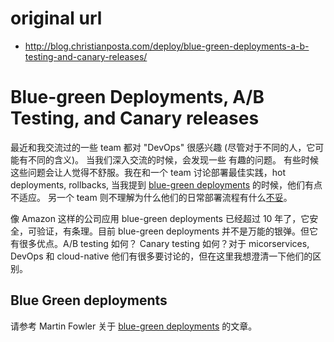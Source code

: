 # original url
* http://blog.christianposta.com/deploy/blue-green-deployments-a-b-testing-and-canary-releases/

# Blue-green Deployments, A/B Testing, and Canary releases
最近和我交流过的一些 team 都对 "DevOps" 很感兴趣 (尽管对于不同的人，它可能有不同的含义)。 当我们深入交流的时候，会发现一些
有趣的问题。 有些时候这些问题会让人觉得不舒服。我在和一个 team 讨论部署最佳实践，hot deployments, rollbacks, 当我提到 
[blue-green deployments](http://martinfowler.com/bliki/BlueGreenDeployment.html) 的时候，他们有点不适应。 另一个 team 则不理解为什么他们的日常部署流程有什么[不妥](http://blog.christianposta.com/immutable/immutable-infrastructure-and-the-jvm-part-i/)。

像 Amazon 这样的公司应用 blue-green deployments 已经超过 10 年了，它安全，可验证，有条理。目前 blue-green deployments 并不是万能的银弹。但它有很多优点。A/B testing 如何？ Canary testing 如何？对于 micorservices, DevOps 和 cloud-native 他们有很多要讨论的，但在这里我想澄清一下他们的区别。

## Blue Green deployments
请参考 Martin Fowler 关于 [blue-green deployments](http://martinfowler.com/bliki/BlueGreenDeployment.html) 的文章。
